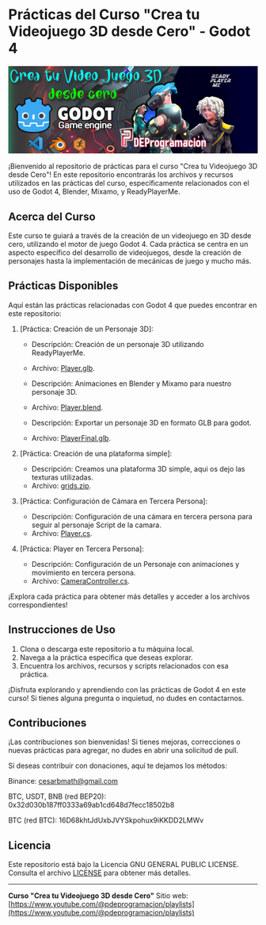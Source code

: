# Prácticas del Curso "Crea tu Videojuego 3D desde Cero" - Godot 4

![Banner del Curso](banner.png)

¡Bienvenido al repositorio de prácticas para el curso "Crea tu Videojuego 3D desde Cero"! En este repositorio encontrarás los archivos y recursos utilizados en las prácticas del curso, específicamente relacionados con el uso de Godot 4, Blender, Mixamo, y ReadyPlayerMe.

## Acerca del Curso

Este curso te guiará a través de la creación de un videojuego en 3D desde cero, utilizando el motor de juego Godot 4. Cada práctica se centra en un aspecto específico del desarrollo de videojuegos, desde la creación de personajes hasta la implementación de mecánicas de juego y mucho más.

## Prácticas Disponibles

Aquí están las prácticas relacionadas con Godot 4 que puedes encontrar en este repositorio:

1. [Práctica: Creación de un Personaje 3D]:
   - Descripción: Creación de un personaje 3D utilizando ReadyPlayerMe.
   - Archivo: [Player.glb](/Godot4/Player.glb).
     
   - Descripción: Animaciones en Blender y Mixamo para nuestro personaje 3D.
   - Archivo: [Player.blend](/Godot4/Player.blend).

   - Descripción: Exportar un personaje 3D en formato GLB para godot.
   - Archivo: [PlayerFinal.glb](/Godot4/PlayerFinal.glb).
     
2. [Práctica: Creación de una plataforma simple]:
   - Descripción: Creamos una plataforma 3D simple, aqui os dejo las texturas utilizadas.
   - Archivo: [grids.zip](/Godot4/grids.zip).
     
3. [Práctica: Configuración de Cámara en Tercera Persona]:
   - Descripción: Configuración de una cámara en tercera persona para seguir al personaje Script de la camara.
   - Archivo: [Player.cs](/Godot4/Player.cs).
     
4. [Práctica: Player en Tercera Persona]:
   - Descripción: Configuración de un Personaje con animaciones y movimiento en tercera persona.
   - Archivo: [CameraController.cs](/Godot4/CameraController.cs).

¡Explora cada práctica para obtener más detalles y acceder a los archivos correspondientes!

## Instrucciones de Uso

1. Clona o descarga este repositorio a tu máquina local.
2. Navega a la práctica específica que deseas explorar.
3. Encuentra los archivos, recursos y scripts relacionados con esa práctica.

¡Disfruta explorando y aprendiendo con las prácticas de Godot 4 en este curso! Si tienes alguna pregunta o inquietud, no dudes en contactarnos.

## Contribuciones

¡Las contribuciones son bienvenidas! Si tienes mejoras, correcciones o nuevas prácticas para agregar, no dudes en abrir una solicitud de pull.

Si deseas contribuir con donaciones, aquí te dejamos los métodos:

Binance: cesarbmath@gmail.com

BTC, USDT, BNB (red BEP20): 0x32d030b187ff0333a69ab1cd648d7fecc18502b8

BTC (red BTC):
16D68khtJdUxbJVYSkpohux9iKKDD2LMWv

## Licencia

Este repositorio está bajo la Licencia GNU GENERAL PUBLIC LICENSE. Consulta el archivo [LICENSE](/LICENSE) para obtener más detalles.

---

**Curso "Crea tu Videojuego 3D desde Cero"**
Sitio web: [https://www.youtube.com/@pdeprogramacion/playlists](https://www.youtube.com/@pdeprogramacion/playlists)


